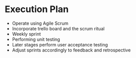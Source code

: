 # Execution Plan 

- Operate using Agile Scrum 
- Incorporate trello board and the scrum ritual 
- Weekly sprint 
- Performing unit testing 
- Later stages perform user acceptance testing 
- Adjust sprints accordingly to feedback and retrospective 